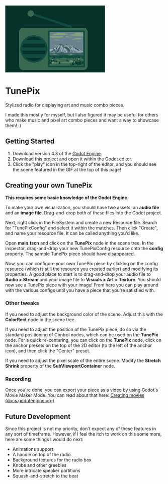 ![GIF of a stylized box radio with a speaker, antenna, and a screen.](sample/mountain_song.gif)

# TunePix

Stylized radio for displaying art and music combo pieces.

I made this mostly for myself, but I also figured it may be useful for others
who make music and pixel art combo pieces and want a way to showcase them! :)

## Getting Started

1. Download version 4.3 of the [Godot Engine](https://godotengine.org/).
2. Download this project and open it within the Godot editor.
3. Click the "play" icon in the top-right of the editor, and you
  should see the scene featured in the GIF at the top of this page!

## Creating your own TunePix

**This requires some basic knowledge of the Godot Engine.**

To make your own visualization, you should have two assets: an **audio file**
and an **image file**. Drag-and-drop both of these files into the Godot
project.

Next, right click in the FileSystem and create a new Resource file.
Search for "TunePixConfig" and select it within the matches. Then
click "Create", and name your resource file. It can be called anything you'd
like.

Open **main.tscn** and click on the **TunePix** node in the scene tree.
In the inspector, drag-and-drop your new TunePixConfig resource onto the
**config** property. The sample TunePix piece should have disappeared.

Now, you can configure your own TunePix piece by clicking on the config
resource (which is still the resource you created earlier) and modifying its
properties. A good place to start is to drag-and-drop your audio file to
**Audio > Stream** and your image file to **Visuals > Art > Texture**.
You should now see a TunePix piece with your image! From here you can
play around with the various configs until you have a piece that you're
satisfied with.

### Other tweaks

If you need to adjust the background color of the scene. Adjust this with the
**ColorRect** node in the scene tree.

If you need to adjust the position of the TunePix piece, do so via the standard
positioning of Control nodes, which can be used on the **TunePix** node.
For a quick re-centering, you can click on the **TunePix** node, click on
the anchor presets on the top of the 2D editor (to the left of the anchor
icon), and then click the "Center" preset.

If you need to adjust the pixel scale of the entire scene. Modify the
**Stretch Shrink** property of the **SubViewportContainer** node.

### Recording

Once you're done, you can export your piece as a video by using Godot's
Movie Maker Mode. You can read about that here:
[Creating movies (docs.godotengine.org)](https://docs.godotengine.org/en/stable/tutorials/animation/creating_movies.html)

## Future Development

Since this project is not my priority, don't expect any of these features in
any sort of timeframe. However, if I feel the itch to work on this some more,
here are some things I would do next:

- Animations support
- A handle on top of the radio
- Background textures for the radio box
- Knobs and other greebles
- More intricate speaker partitions
- Squash-and-stretch to the beat